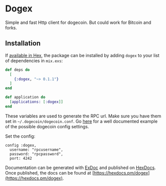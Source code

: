 # Dogex

Simple and fast Http client for dogecoin. But could work for Bitcoin and forks.

## Installation

If [available in Hex](https://hex.pm/docs/publish), the package can be installed
by adding `dogex` to your list of dependencies in `mix.exs`:

```elixir
def deps do
  [
    {:dogex, "~> 0.1.1"}
  ]
end

def application do
  [applications: [:dogex]]
end  
```

These variables are used to generate the RPC url. Make sure you have them set in `~/.dogecoin/dogecoin.conf`.
Go [here](https://github.com/dogecoin/dogecoin/blob/master/contrib/debian/examples/dogecoin.conf) for a well documented example of the possible dogecoin config settings.

Set the config:
```
config :dogex,
  username: "rpcusername",
  password: "rpcpassword",
  port: 4242
```

Documentation can be generated with [ExDoc](https://github.com/elixir-lang/ex_doc)
and published on [HexDocs](https://hexdocs.pm). Once published, the docs can
be found at [https://hexdocs.pm/dogex](https://hexdocs.pm/dogex).


